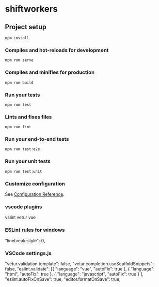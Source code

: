 # shiftworkers

## Project setup

```
npm install
```

### Compiles and hot-reloads for development

```
npm run serve
```

### Compiles and minifies for production

```
npm run build
```

### Run your tests

```
npm run test
```

### Lints and fixes files

```
npm run lint
```

### Run your end-to-end tests

```
npm run test:e2e
```

### Run your unit tests

```
npm run test:unit
```

### Customize configuration

See [Configuration Reference](https://cli.vuejs.org/config/).

### vscode plugins

vslint
vetur
vue

### ESLint rules for windows

"linebreak-style": 0,

### VSCode settings.js

"vetur.validation.template": false,
"vetur.completion.useScaffoldSnippets": false,
"eslint.validate": [{
"language": "vue",
"autoFix": true
},
{
"language": "html",
"autoFix": true
},
{
"language": "javascript",
"autoFix": true
}
],
"eslint.autoFixOnSave": true,
"editor.formatOnSave": true,
